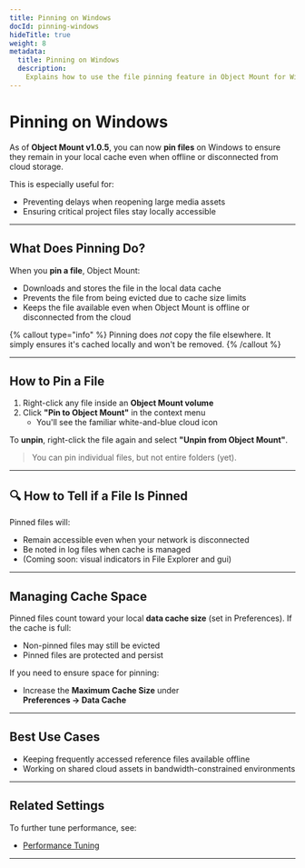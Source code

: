 ```yaml
---
title: Pinning on Windows
docId: pinning-windows
hideTitle: true
weight: 8
metadata:
  title: Pinning on Windows
  description:
    Explains how to use the file pinning feature in Object Mount for Windows to keep files cached and accessible offline.
---
```


# Pinning on Windows

As of **Object Mount v1.0.5**, you can now **pin files** on Windows to ensure they remain in your local cache even when offline or disconnected from cloud storage.

This is especially useful for:

- Preventing delays when reopening large media assets  
- Ensuring critical project files stay locally accessible  

---

## What Does Pinning Do?

When you **pin a file**, Object Mount:

- Downloads and stores the file in the local data cache  
- Prevents the file from being evicted due to cache size limits  
- Keeps the file available even when Object Mount is offline or disconnected from the cloud

{% callout type="info" %}
Pinning does *not* copy the file elsewhere. It simply ensures it's cached locally and won't be removed.
{% /callout %}

---

## How to Pin a File

1. Right-click any file inside an **Object Mount volume**  
2. Click **"Pin to Object Mount"** in the context menu  
   - You'll see the familiar white-and-blue cloud icon

To **unpin**, right-click the file again and select **"Unpin from Object Mount"**.

> You can pin individual files, but not entire folders (yet).

---

## 🔍 How to Tell if a File Is Pinned

Pinned files will:

- Remain accessible even when your network is disconnected  
- Be noted in log files when cache is managed  
- (Coming soon: visual indicators in File Explorer and gui)

---

## Managing Cache Space

Pinned files count toward your local **data cache size** (set in Preferences). If the cache is full:

- Non-pinned files may still be evicted  
- Pinned files are protected and persist

If you need to ensure space for pinning:

- Increase the **Maximum Cache Size** under  
  **Preferences → Data Cache**

---

## Best Use Cases

- Keeping frequently accessed reference files available offline  
- Working on shared cloud assets in bandwidth-constrained environments

---

## Related Settings

To further tune performance, see:

- [Performance Tuning](../faq/tuning/)

---
